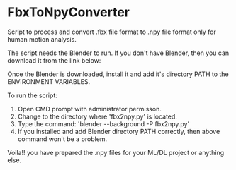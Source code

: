# FbxToNpyConverter
Script to process and convert .fbx file format to .npy file format only for human motion analysis.

The script needs the Blender to run. If you don't have Blender, then you can download it from the link below:

Once the Blender is downloaded, install it and add it's directory PATH to the ENVIRONMENT VARIABLES.

To run the script:
 1. Open CMD prompt with administrator permisson.
 2. Change to the directory where 'fbx2npy.py' is located.
 3. Type the command: 'blender --background -P fbx2npy.py'
 4. If you installed and add Blender directory PATH correctly, then above command won't be a problem.

Voila!! you have prepared the .npy files for your ML/DL project or anything else.
